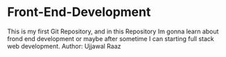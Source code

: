# Front-End-Development
This is my first Git Repository, and in this Repository Im gonna learn about frond end development or maybe after sometime I can starting full stack web development.
Author: Ujjawal Raaz
